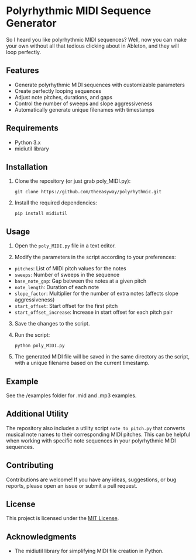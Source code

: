 # Polyrhythmic MIDI Sequence Generator

So I heard you like polyrhythmic MIDI sequences? Well, now you can make your own without all that tedious clicking about in Ableton, and they will loop perfectly.

## Features

- Generate polyrhythmic MIDI sequences with customizable parameters
- Create perfectly looping sequences
- Adjust note pitches, durations, and gaps
- Control the number of sweeps and slope aggressiveness
- Automatically generate unique filenames with timestamps

## Requirements

- Python 3.x
- midiutil library

## Installation

1. Clone the repository (or just grab poly_MIDI.py):

   ```
   git clone https://github.com/theeasyway/polyrhythmic.git
   ```

2. Install the required dependencies:

   ```
   pip install midiutil
   ```
## Usage

1. Open the `poly_MIDI.py` file in a text editor.

2. Modify the parameters in the script according to your preferences:
- `pitches`: List of MIDI pitch values for the notes
- `sweeps`: Number of sweeps in the sequence
- `base_note_gap`: Gap between the notes at a given pitch
- `note_length`: Duration of each note
- `slope_factor`: Multiplier for the number of extra notes (affects slope aggressiveness)
- `start_offset`: Start offset for the first pitch
- `start_offset_increase`: Increase in start offset for each pitch pair

3. Save the changes to the script.

4. Run the script:
    ```
    python poly_MIDI.py
    ```
5. The generated MIDI file will be saved in the same directory as the script, with a unique filename based on the current timestamp.

## Example

See the /examples folder for .mid and .mp3 examples.

## Additional Utility

The repository also includes a utility script `note_to_pitch.py` that converts musical note names to their corresponding MIDI pitches. This can be helpful when working with specific note sequences in your polyrhythmic MIDI sequences.

## Contributing

Contributions are welcome! If you have any ideas, suggestions, or bug reports, please open an issue or submit a pull request.

## License

This project is licensed under the [MIT License](LICENSE).

## Acknowledgments

- The midiutil library for simplifying MIDI file creation in Python.
